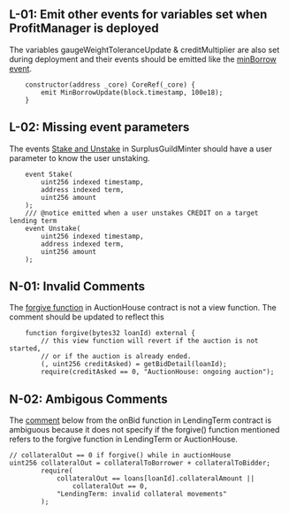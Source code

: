 ## L-01: Emit other events for variables set when ProfitManager is deployed

The variables gaugeWeightToleranceUpdate & creditMultiplier are also set during deployment and their events should be emitted like the [minBorrow event](https://github.com/code-423n4/2023-12-ethereumcreditguild/blob/2376d9af792584e3d15ec9c32578daa33bb56b43/src/governance/ProfitManager.sol).


```
    constructor(address _core) CoreRef(_core) {
        emit MinBorrowUpdate(block.timestamp, 100e18);
    }
```

## L-02: Missing event parameters

The events [Stake and Unstake](https://github.com/code-423n4/2023-12-ethereumcreditguild/blob/2376d9af792584e3d15ec9c32578daa33bb56b43/src/loan/SurplusGuildMinter.sol#L32-L42) in SurplusGuildMinter should have a user parameter to know the user unstaking. 

```
    event Stake(
        uint256 indexed timestamp,
        address indexed term,
        uint256 amount
    );
    /// @notice emitted when a user unstakes CREDIT on a target lending term
    event Unstake(
        uint256 indexed timestamp,
        address indexed term,
        uint256 amount
    );
```

## N-01: Invalid Comments

The [forgive function](https://github.com/code-423n4/2023-12-ethereumcreditguild/blob/2376d9af792584e3d15ec9c32578daa33bb56b43/src/loan/AuctionHouse.sol#L203) in AuctionHouse contract is not a view function. The comment should be updated to reflect this

```
    function forgive(bytes32 loanId) external {
        // this view function will revert if the auction is not started,
        // or if the auction is already ended.
        (, uint256 creditAsked) = getBidDetail(loanId);
        require(creditAsked == 0, "AuctionHouse: ongoing auction");

```


## N-02: Ambigous Comments

The [comment](https://github.com/code-423n4/2023-12-ethereumcreditguild/blob/2376d9af792584e3d15ec9c32578daa33bb56b43/src/loan/LendingTerm.sol#L742-L743) below from the onBid function in LendingTerm contract is ambiguous because it does not specify if the forgive() function mentioned refers to the forgive function in LendingTerm or AuctionHouse.

```
// collateralOut == 0 if forgive() while in auctionHouse
uint256 collateralOut = collateralToBorrower + collateralToBidder;
        require(
            collateralOut == loans[loanId].collateralAmount ||
                collateralOut == 0,
            "LendingTerm: invalid collateral movements"
        );
```
